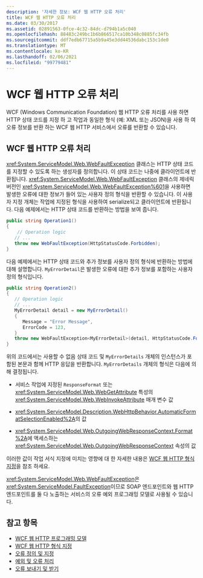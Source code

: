 ```yaml
---
description: '자세한 정보: WCF 웹 HTTP 오류 처리'
title: WCF 웹 HTTP 오류 처리
ms.date: 03/30/2017
ms.assetid: 02891563-0fce-4c32-84dc-d794b1a5c040
ms.openlocfilehash: 88483c249bc1b6b866517ca10b348c0885fc34fb
ms.sourcegitcommit: ddf7edb67715a5b9a45e3dd44536dabc153c1de0
ms.translationtype: MT
ms.contentlocale: ko-KR
ms.lasthandoff: 02/06/2021
ms.locfileid: "99779481"
---
```

# <a name="wcf-web-http-error-handling"></a>WCF 웹 HTTP 오류 처리

WCF (Windows Communication Foundation) 웹 HTTP 오류 처리를 사용 하면 HTTP 상태 코드를 지정 하 고 작업과 동일한 형식 (예: XML 또는 JSON)을 사용 하 여 오류 정보를 반환 하는 WCF 웹 HTTP 서비스에서 오류를 반환할 수 있습니다.  
  
## <a name="wcf-web-http-error-handling"></a>WCF 웹 HTTP 오류 처리  

 <xref:System.ServiceModel.Web.WebFaultException> 클래스는 HTTP 상태 코드를 지정할 수 있도록 하는 생성자를 정의합니다. 이 상태 코드는 나중에 클라이언트에 반환됩니다. <xref:System.ServiceModel.Web.WebFaultException> 클래스의 제네릭 버전인 <xref:System.ServiceModel.Web.WebFaultException%601>을 사용하면 발생한 오류에 대한 정보가 들어 있는 사용자 정의 형식을 반환할 수 있습니다. 이 사용자 지정 개체는 작업에 지정된 형식을 사용하여 serialize되고 클라이언트에 반환됩니다. 다음 예제에서는 HTTP 상태 코드를 반환하는 방법을 보여 줍니다.  
  
```csharp
public string Operation1()
{
    // Operation logic  
   // ...
   throw new WebFaultException(HttpStatusCode.Forbidden);
}  
```  
  
 다음 예제에서는 HTTP 상태 코드와 추가 정보를 사용자 정의 형식에 반환하는 방법에 대해 설명합니다. `MyErrorDetail`은 발생한 오류에 대한 추가 정보를 포함하는 사용자 정의 형식입니다.  
  
```csharp
public string Operation2()
{
   // Operation logic  
   // ...
   MyErrorDetail detail = new MyErrorDetail()
   {  
      Message = "Error Message",  
      ErrorCode = 123,  
   }  
   throw new WebFaultException<MyErrorDetail>(detail, HttpStatusCode.Forbidden);  
}  
```  
  
 위의 코드에서는 사용할 수 없음 상태 코드 및 `MyErrorDetails` 개체의 인스턴스가 포함된 본문과 함께 HTTP 응답을 반환합니다. `MyErrorDetails` 개체의 형식은 다음에 의해 결정됩니다.  
  
- 서비스 작업에 지정된 `ResponseFormat` 또는 <xref:System.ServiceModel.Web.WebGetAttribute> 특성의 <xref:System.ServiceModel.Web.WebInvokeAttribute> 매개 변수 값  
  
- <xref:System.ServiceModel.Description.WebHttpBehavior.AutomaticFormatSelectionEnabled%2A>의 값  
  
- <xref:System.ServiceModel.Web.OutgoingWebResponseContext.Format%2A>에 액세스하는 <xref:System.ServiceModel.Web.OutgoingWebResponseContext> 속성의 값  
  
 이러한 값이 작업 서식 지정에 미치는 영향에 대 한 자세한 내용은 [WCF 웹 HTTP 형식 지정](wcf-web-http-formatting.md)을 참조 하세요.  
  
 <xref:System.ServiceModel.Web.WebFaultException>은 <xref:System.ServiceModel.FaultException>이므로 SOAP 엔드포인트와 웹 HTTP 엔드포인트를 둘 다 노출하는 서비스의 오류 예외 프로그래밍 모델로 사용될 수 있습니다.  
  
## <a name="see-also"></a>참고 항목

- [WCF 웹 HTTP 프로그래밍 모델](wcf-web-http-programming-model.md)
- [WCF 웹 HTTP 형식 지정](wcf-web-http-formatting.md)
- [오류 정의 및 지정](../defining-and-specifying-faults.md)
- [예외 및 오류 처리](../extending/handling-exceptions-and-faults.md)
- [오류 보내기 및 받기](../sending-and-receiving-faults.md)

